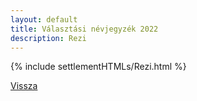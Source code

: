 ```yaml
---
layout: default
title: Választási névjegyzék 2022
description: Rezi
---
```


{% include settlementHTMLs/Rezi.html %}

[Vissza](./)